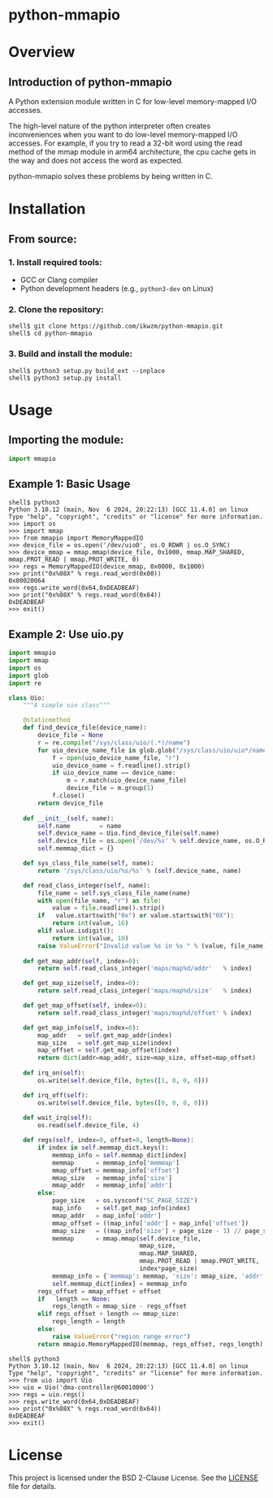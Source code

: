 python-mmapio
==================================================================================

# Overview

## Introduction of python-mmapio

A Python extension module written in C for low-level memory-mapped I/O accesses.

The high-level nature of the python interpreter often creates inconveniences when you want to do low-level memory-mapped I/O accesses.
For example, if you try to read a 32-bit word using the read method of the mmap module in arm64 architecture, the cpu cache gets in the way and does not access the word as expected.

python-mmapio solves these problems by being written in C.

# Installation

## From source:

### 1. Install required tools:

 * GCC or Clang compiler
 * Python development headers (e.g., `python3-dev` on Linux)

### 2. Clone the repository:

```console
shell$ git clone https://github.com/ikwzm/python-mmapio.git
shell$ cd python-mmapio
```

### 3. Build and install the module:

```console
shell$ python3 setup.py build_ext --inplace
shell$ python3 setup.py install
```

# Usage

## Importing the module:

```python
import mmapio
```

## Example 1: Basic Usage

```console
shell$ python3
Python 3.10.12 (main, Nov  6 2024, 20:22:13) [GCC 11.4.0] on linux
Type "help", "copyright", "credits" or "license" for more information.
>>> import os
>>> import mmap
>>> from mmapio import MemoryMappedIO
>>> device_file = os.open('/dev/uio0', os.O_RDWR | os.O_SYNC)
>>> device_mmap = mmap.mmap(device_file, 0x1000, mmap.MAP_SHARED, mmap.PROT_READ | mmap.PROT_WRITE, 0)
>>> regs = MemoryMappedIO(device_mmap, 0x0000, 0x1000)
>>> print("0x%08X" % regs.read_word(0x00))
0x00020064
>>> regs.write_word(0x64,0xDEADBEAF)
>>> print("0x%08X" % regs.read_word(0x64))
0xDEADBEAF
>>> exit()
```

## Example 2: Use uio.py

```python:uio.py
import mmapio
import mmap
import os
import glob
import re

class Uio:
    """A simple uio class"""

    @staticmethod
    def find_device_file(device_name):
        device_file = None
        r = re.compile("/sys/class/uio/(.*)/name")
        for uio_device_name_file in glob.glob("/sys/class/uio/uio*/name"):
            f = open(uio_device_name_file, "r")
            uio_device_name = f.readline().strip()
            if uio_device_name == device_name:
                m = r.match(uio_device_name_file)
                device_file = m.group(1)
            f.close()
        return device_file
        
    def __init__(self, name):
        self.name        = name
        self.device_name = Uio.find_device_file(self.name)
        self.device_file = os.open('/dev/%s' % self.device_name, os.O_RDWR | os.O_SYNC)
        self.memmap_dict = {}

    def sys_class_file_name(self, name):
        return '/sys/class/uio/%s/%s' % (self.device_name, name)

    def read_class_integer(self, name):
        file_name = self.sys_class_file_name(name)
        with open(file_name, "r") as file:
            value = file.readline().strip()
        if   value.startswith("0x") or value.startswith("0X"):
            return int(value, 16)
        elif value.isdigit():
            return int(value, 10)
        raise ValueError("Invalid value %s in %s " % (value, file_name))
        
    def get_map_addr(self, index=0):
        return self.read_class_integer('maps/map%d/addr'   % index)

    def get_map_size(self, index=0):
        return self.read_class_integer('maps/map%d/size'   % index)

    def get_map_offset(self, index=0):
        return self.read_class_integer('maps/map%d/offset' % index)

    def get_map_info(self, index=0):
        map_addr   = self.get_map_addr(index)
        map_size   = self.get_map_size(index)
        map_offset = self.get_map_offset(index)
        return dict(addr=map_addr, size=map_size, offset=map_offset)
        
    def irq_on(self):
        os.write(self.device_file, bytes([1, 0, 0, 0]))

    def irq_off(self):
        os.write(self.device_file, bytes([0, 0, 0, 0]))
        
    def wait_irq(self):
        os.read(self.device_file, 4)

    def regs(self, index=0, offset=0, length=None):
        if index in self.memmap_dict.keys():
            memmap_info = self.memmap_dict[index]
            memmap      = memmap_info['memmap']
            mmap_offset = memmap_info['offset']
            mmap_size   = memmap_info['size']
            mmap_addr   = memmap_info['addr']
        else:
            page_size   = os.sysconf("SC_PAGE_SIZE")
            map_info    = self.get_map_info(index)
            mmap_addr   = map_info['addr']
            mmap_offset = ((map_info['addr'] + map_info['offset'])        ) % page_size
            mmap_size   = ((map_info['size'] + page_size - 1) // page_size) * page_size
            memmap      = mmap.mmap(self.device_file,
                                    mmap_size,
                                    mmap.MAP_SHARED,
                                    mmap.PROT_READ | mmap.PROT_WRITE,
                                    index*page_size)
            memmap_info = {'memmap': memmap, 'size': mmap_size, 'addr': mmap_addr, 'offset': mmap_offset}
            self.memmap_dict[index] = memmap_info
        regs_offset = mmap_offset + offset
        if   length == None:
            regs_length = mmap_size - regs_offset
        elif regs_offset + length <= mmap_size:
            regs_length = length
        else:
            raise ValueError("region range error")
        return mmapio.MemoryMappedIO(memmap, regs_offset, regs_length)
```

```console
shell$ python3
Python 3.10.12 (main, Nov  6 2024, 20:22:13) [GCC 11.4.0] on linux
Type "help", "copyright", "credits" or "license" for more information.
>>> from uio import Uio
>>> uio = Uio('dma-controller@60010000')
>>> regs = uio.regs()
>>> regs.write_word(0x64,0xDEADBEAF)
>>> print("0x%08X" % regs.read_word(0x64))
0xDEADBEAF
>>> exit()
```

# License

This project is licensed under the BSD 2-Clause License. See the [LICENSE](./LICENSE) file for details.
